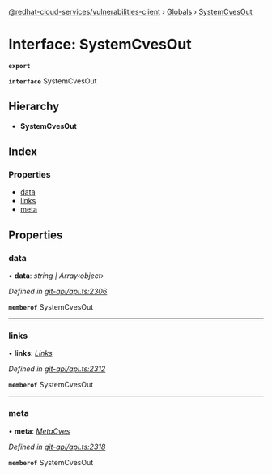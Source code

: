 [@redhat-cloud-services/vulnerabilities-client](../README.md) › [Globals](../globals.md) › [SystemCvesOut](systemcvesout.md)

# Interface: SystemCvesOut

**`export`** 

**`interface`** SystemCvesOut

## Hierarchy

* **SystemCvesOut**

## Index

### Properties

* [data](systemcvesout.md#data)
* [links](systemcvesout.md#links)
* [meta](systemcvesout.md#meta)

## Properties

###  data

• **data**: *string | Array‹object›*

*Defined in [git-api/api.ts:2306](https://github.com/RedHatInsights/javascript-clients.gi/blob/master/packages/vulnerabilities/git-api/api.ts#L2306)*

**`memberof`** SystemCvesOut

___

###  links

• **links**: *[Links](links.md)*

*Defined in [git-api/api.ts:2312](https://github.com/RedHatInsights/javascript-clients.gi/blob/master/packages/vulnerabilities/git-api/api.ts#L2312)*

**`memberof`** SystemCvesOut

___

###  meta

• **meta**: *[MetaCves](metacves.md)*

*Defined in [git-api/api.ts:2318](https://github.com/RedHatInsights/javascript-clients.gi/blob/master/packages/vulnerabilities/git-api/api.ts#L2318)*

**`memberof`** SystemCvesOut
